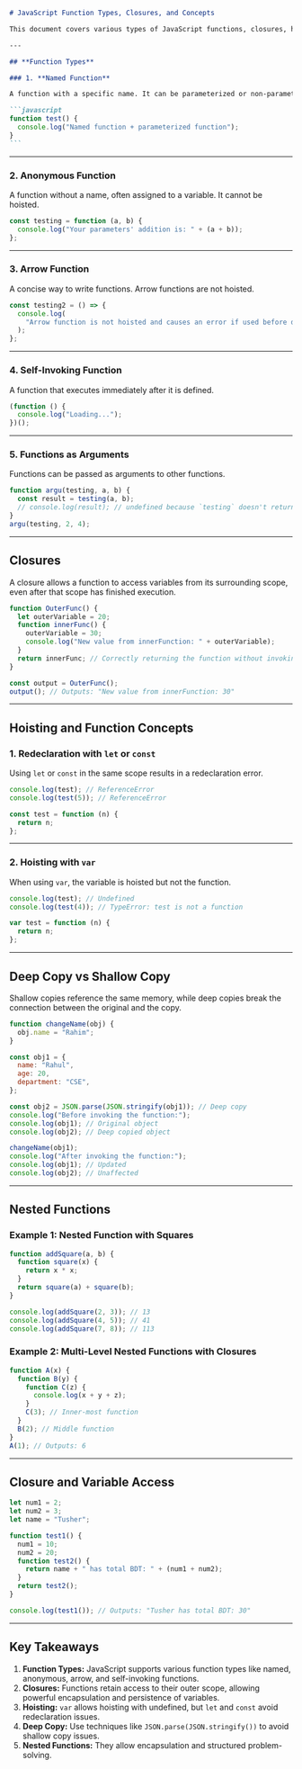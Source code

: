 ````markdown
# JavaScript Function Types, Closures, and Concepts

This document covers various types of JavaScript functions, closures, hoisting, and related concepts explained through examples.

---

## **Function Types**

### 1. **Named Function**

A function with a specific name. It can be parameterized or non-parameterized.

```javascript
function test() {
  console.log("Named function + parameterized function");
}
```
````

---

### 2. **Anonymous Function**

A function without a name, often assigned to a variable. It cannot be hoisted.

```javascript
const testing = function (a, b) {
  console.log("Your parameters' addition is: " + (a + b));
};
```

---

### 3. **Arrow Function**

A concise way to write functions. Arrow functions are not hoisted.

```javascript
const testing2 = () => {
  console.log(
    "Arrow function is not hoisted and causes an error if used before declaration."
  );
};
```

---

### 4. **Self-Invoking Function**

A function that executes immediately after it is defined.

```javascript
(function () {
  console.log("Loading...");
})();
```

---

### 5. **Functions as Arguments**

Functions can be passed as arguments to other functions.

```javascript
function argu(testing, a, b) {
  const result = testing(a, b);
  // console.log(result); // undefined because `testing` doesn't return anything
}
argu(testing, 2, 4);
```

---

## **Closures**

A closure allows a function to access variables from its surrounding scope, even after that scope has finished execution.

```javascript
function OuterFunc() {
  let outerVariable = 20;
  function innerFunc() {
    outerVariable = 30;
    console.log("New value from innerFunction: " + outerVariable);
  }
  return innerFunc; // Correctly returning the function without invoking it
}

const output = OuterFunc();
output(); // Outputs: "New value from innerFunction: 30"
```

---

## **Hoisting and Function Concepts**

### 1. **Redeclaration with `let` or `const`**

Using `let` or `const` in the same scope results in a redeclaration error.

```javascript
console.log(test); // ReferenceError
console.log(test(5)); // ReferenceError

const test = function (n) {
  return n;
};
```

---

### 2. **Hoisting with `var`**

When using `var`, the variable is hoisted but not the function.

```javascript
console.log(test); // Undefined
console.log(test(4)); // TypeError: test is not a function

var test = function (n) {
  return n;
};
```

---

## **Deep Copy vs Shallow Copy**

Shallow copies reference the same memory, while deep copies break the connection between the original and the copy.

```javascript
function changeName(obj) {
  obj.name = "Rahim";
}

const obj1 = {
  name: "Rahul",
  age: 20,
  department: "CSE",
};

const obj2 = JSON.parse(JSON.stringify(obj1)); // Deep copy
console.log("Before invoking the function:");
console.log(obj1); // Original object
console.log(obj2); // Deep copied object

changeName(obj1);
console.log("After invoking the function:");
console.log(obj1); // Updated
console.log(obj2); // Unaffected
```

---

## **Nested Functions**

### Example 1: Nested Function with Squares

```javascript
function addSquare(a, b) {
  function square(x) {
    return x * x;
  }
  return square(a) + square(b);
}

console.log(addSquare(2, 3)); // 13
console.log(addSquare(4, 5)); // 41
console.log(addSquare(7, 8)); // 113
```

### Example 2: Multi-Level Nested Functions with Closures

```javascript
function A(x) {
  function B(y) {
    function C(z) {
      console.log(x + y + z);
    }
    C(3); // Inner-most function
  }
  B(2); // Middle function
}
A(1); // Outputs: 6
```

---

## **Closure and Variable Access**

```javascript
let num1 = 2;
let num2 = 3;
let name = "Tusher";

function test1() {
  num1 = 10;
  num2 = 20;
  function test2() {
    return name + " has total BDT: " + (num1 + num2);
  }
  return test2();
}

console.log(test1()); // Outputs: "Tusher has total BDT: 30"
```

---

## **Key Takeaways**

1. **Function Types:** JavaScript supports various function types like named, anonymous, arrow, and self-invoking functions.
2. **Closures:** Functions retain access to their outer scope, allowing powerful encapsulation and persistence of variables.
3. **Hoisting:** `var` allows hoisting with undefined, but `let` and `const` avoid redeclaration issues.
4. **Deep Copy:** Use techniques like `JSON.parse(JSON.stringify())` to avoid shallow copy issues.
5. **Nested Functions:** They allow encapsulation and structured problem-solving.

```

```
